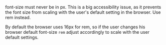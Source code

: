 font-size must never be in px. This is a big accessibility issue, as it prevents the font size from scaling with the user's default setting in the browser. Use rem instead.

By default the browser uses 16px for rem, so if the user changes his browser default font-size `rem` adjust accordingly to scale with the user default settings.